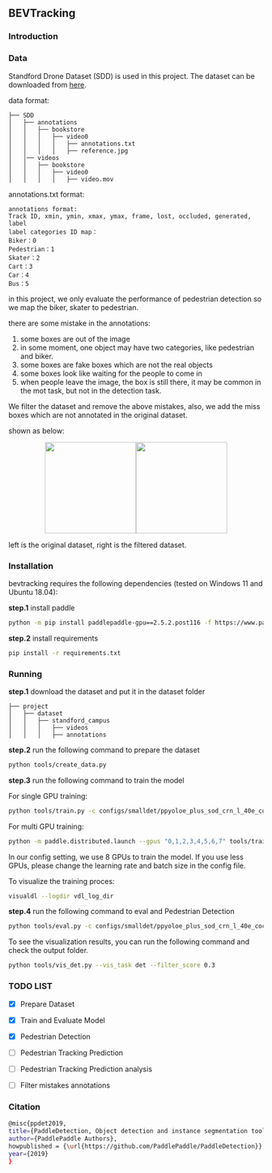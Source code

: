 ## BEVTracking

### Introduction

### Data

Standford Drone Dataset (SDD) is used in this project. The dataset can be downloaded from [here](https://cvgl.stanford.edu/projects/uav_data/).

data format:
```
├── SDD
│   ├── annotations
│   │   ├── bookstore
│   │   │   ├── video0
│   │   │   │   ├── annotations.txt
│   │   │   │   ├── reference.jpg
│   │── videos
│   │   ├── bookstore
│   │   │   ├── video0
│   │   │   │   ├── video.mov
```

annotations.txt format:
```
annotations format:
Track ID, xmin, ymin, xmax, ymax, frame, lost, occluded, generated, label
label categories ID map：
Biker：0
Pedestrian：1
Skater：2
Cart：3
Car：4
Bus：5
```
in this project, we only evaluate the performance of pedestrian detection
so we map the biker, skater to pedestrian.

there are some mistake in the annotations:
1. some boxes are out of the image
2. in some moment, one object may have two categories, like pedestrian and biker. 
3. some boxes are fake boxes which are not the real objects
4. some boxes look like waiting for the people to come in
5. when people leave the image, the box is still there, it may be common in the mot task, but not in the detection task.

We filter the dataset and remove the above mistakes, also, we add the miss boxes which are not annotated in the original dataset.

shown as below:

<center class="half">
<img src="figures/ori_vis.gif" height="180px" width="180px"/><img src="figures/filter_vis.gif" height="180px" width="180px"/>
</center>

left is the original dataset, right is the filtered dataset.

### Installation

bevtracking requires the following dependencies (tested on Windows 11 and Ubuntu 18.04):

**step.1** install paddle
    
```bash
python -m pip install paddlepaddle-gpu==2.5.2.post116 -f https://www.paddlepaddle.org.cn/whl/windows/mkl/avx/stable.html
```

**step.2** install requirements

```bash
pip install -r requirements.txt
```

### Running

**step.1** download the dataset and put it in the dataset folder

```
├── project
│   ├── dataset
│   │   ├── standford_campus
│   │   │   ├── videos
│   │   │   ├── annotations
```

**step.2** run the following command to prepare the dataset

```bash
python tools/create_data.py
```

**step.3** run the following command to train the model

For single GPU training:
```bash
python tools/train.py -c configs/smalldet/ppyoloe_plus_sod_crn_l_40e_coco.yml --eval --use_vdl
```
For multi GPU training:
```bash
python -m paddle.distributed.launch --gpus "0,1,2,3,4,5,6,7" tools/train.py -c configs/smalldet/ppyoloe_plus_sod_crn_l_40e_coco.yml --eval --use_vdl
```
In our config setting, we use 8 GPUs to train the model. If you use less GPUs, please change the learning rate and batch size in the config file.

To visualize the training proces:

```bash
visualdl --logdir vdl_log_dir
```

**step.4** run the following command to eval and Pedestrian Detection

```bash
python tools/eval.py -c configs/smalldet/ppyoloe_plus_sod_crn_l_40e_coco.yml -o weights=output/best_model/model.pdparams
```

To see the visualization results, you can run the following command and check the output folder.

```bash
python tools/vis_det.py --vis_task det --filter_score 0.3 
``` 

### TODO LIST 

- [x] Prepare Dataset
- [x] Train and Evaluate Model
- [x] Pedestrian Detection
- [ ] Pedestrian Tracking Prediction
- [ ] Pedestrian Tracking Prediction analysis
- [ ] Filter mistakes annotations


### Citation

```bash
@misc{ppdet2019,
title={PaddleDetection, Object detection and instance segmentation toolkit based on PaddlePaddle.},
author={PaddlePaddle Authors},
howpublished = {\url{https://github.com/PaddlePaddle/PaddleDetection}},
year={2019}
}
```